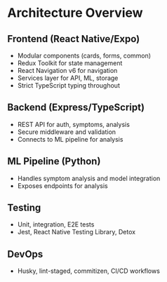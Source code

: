 # Architecture Overview

<!-- describes the high-level architecture of HealthAssist -->

## Frontend (React Native/Expo)
- Modular components (cards, forms, common)
- Redux Toolkit for state management
- React Navigation v6 for navigation
- Services layer for API, ML, storage
- Strict TypeScript typing throughout

## Backend (Express/TypeScript)
- REST API for auth, symptoms, analysis
- Secure middleware and validation
- Connects to ML pipeline for analysis

## ML Pipeline (Python)
- Handles symptom analysis and model integration
- Exposes endpoints for analysis

## Testing
- Unit, integration, E2E tests
- Jest, React Native Testing Library, Detox

## DevOps
- Husky, lint-staged, commitizen, CI/CD workflows

